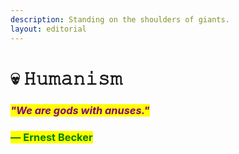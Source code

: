 ```yaml
---
description: Standing on the shoulders of giants.
layout: editorial
---
```


# 💀 𝙷𝚞𝚖𝚊𝚗𝚒𝚜𝚖

### _<mark style="color:purple;">"We are gods with anuses."</mark>_&#x20;

### <mark style="color:green;">― Ernest Becker</mark>
